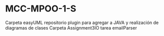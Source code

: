 # MCC-MPOO-1-S
Carpeta easyUML repositorio plugin para agregar a JAVA y realización de diagramas de clases 
Carpeta Assignment3IO tarea emailParser
